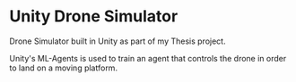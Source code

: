 # Unity Drone Simulator
Drone Simulator built in Unity as part of my Thesis project.

Unity's ML-Agents is used to train an agent that controls the drone in order to land on a moving platform.
